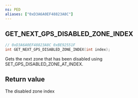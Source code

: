 ```yaml
---
ns: PED
aliases: ["0xD3A6A0EF48823A8C"]
---
```

## GET_NEXT_GPS_DISABLED_ZONE_INDEX

```c
// 0xD3A6A0EF48823A8C 0xBE92551F
int GET_NEXT_GPS_DISABLED_ZONE_INDEX(int index);
```

Gets the next zone that has been disabled using SET_GPS_DISABLED_ZONE_AT_INDEX.

## Return value
The disabled zone index